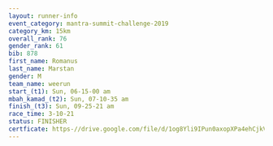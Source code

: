 ```yaml
---
layout: runner-info 
event_category: mantra-summit-challenge-2019 
category_km: 15km 
overall_rank: 76
gender_rank: 61
bib: 878
first_name: Romanus
last_name: Marstan
gender: M
team_name: weerun
start_(t1): Sun, 06-15-00 am
mbah_kamad_(t2): Sun, 07-10-35 am
finish_(t3): Sun, 09-25-21 am
race_time: 3-10-21
status: FINISHER
certficate: https-//drive.google.com/file/d/1og8Yli9IPun0axopXPa4ehCjkVKNJldX/view?usp=sharing
---
```


